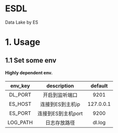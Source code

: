 # ESDL
Data Lake by ES

# 1. Usage
## 1.1 Set some env

#### Highly dependent env.

|   env_key |   description | default |
|   :---:    |   :---:    |   :---:    |
|   DL_PORT    |   开启到监听端口   |  9201
|   ES_HOST    |   连接到ES到主机ip    |  127.0.0.1
|   ES_PORT    |   连接到ES到主机port    |  9200
|   LOG_PATH    |   日志存放路径   |  dl.log
